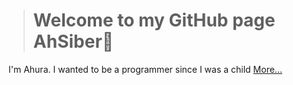 > <h1> Welcome to my GitHub page AhSiber👋</h1>
I'm Ahura. I wanted to be a programmer since I was a child <a href="https://ahsiber.github.io/website-Private/">More...</a>
